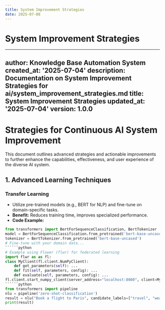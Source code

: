 ```yaml
---
title: System Improvement Strategies
date: 2025-07-08
---
```


# System Improvement Strategies

---
author: Knowledge Base Automation System
created_at: '2025-07-04'
description: Documentation on System Improvement Strategies for ai/system_improvement_strategies.md
title: System Improvement Strategies
updated_at: '2025-07-04'
version: 1.0.0
---

# Strategies for Continuous AI System Improvement

This document outlines advanced strategies and actionable improvements to further enhance the capabilities, effectiveness, and user experience of the diverse AI system.

## 1. Advanced Learning Techniques

### Transfer Learning
- Utilize pre-trained models (e.g., BERT for NLP) and fine-tune on domain-specific tasks.
- **Benefit:** Reduces training time, improves specialized performance.
- **Code Example:**
```python
from transformers import BertForSequenceClassification, BertTokenizer
model = BertForSequenceClassification.from_pretrained('bert-base-uncased')
tokenizer = BertTokenizer.from_pretrained('bert-base-uncased')
# Fine-tune with your domain data...
``````python
# Example using Flower (flwr) for federated learning
import flwr as as fl:
class MyClient(fl.client.NumPyClient):
    def get_parameters(self): ...
    def fit(self, parameters, config): ...
    def evaluate(self, parameters, config): ...
fl.client.start_numpy_client(server_address="localhost:8080", client=MyClient());
``````python
from transformers import pipeline
nlu = pipeline('zero-shot-classification')
result = nlu("Book a flight to Paris", candidate_labels=["travel", "weather"])
print(result)
```